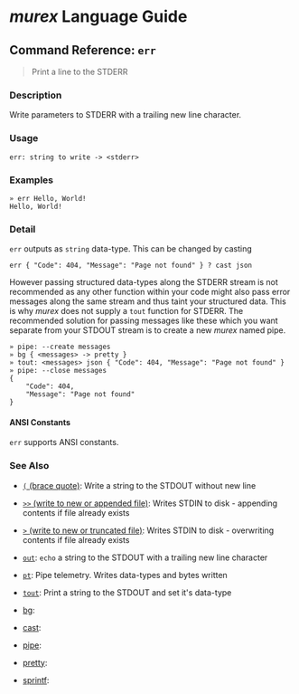 # _murex_ Language Guide

## Command Reference: `err`

> Print a line to the STDERR

### Description

Write parameters to STDERR with a trailing new line character.

### Usage

    err: string to write -> <stderr>

### Examples

    » err Hello, World!
    Hello, World!

### Detail

`err` outputs as `string` data-type. This can be changed by casting

    err { "Code": 404, "Message": "Page not found" } ? cast json
    
However passing structured data-types along the STDERR stream is not recommended
as any other function within your code might also pass error messages along the
same stream and thus taint your structured data. This is why _murex_ does not
supply a `tout` function for STDERR. The recommended solution for passing
messages like these which you want separate from your STDOUT stream is to create
a new _murex_ named pipe.

    » pipe: --create messages
    » bg { <messages> -> pretty }
    » tout: <messages> json { "Code": 404, "Message": "Page not found" }
    » pipe: --close messages
    {
        "Code": 404,
        "Message": "Page not found"
    }
    
#### ANSI Constants

`err` supports ANSI constants.

### See Also

* [`(` (brace quote)](../commands/brace-quote.md):
  Write a string to the STDOUT without new line
* [`>>` (write to new or appended file)](../commands/greater-than-greater-than.md):
  Writes STDIN to disk - appending contents if file already exists
* [`>` (write to new or truncated file)](../commands/greater-than.md):
  Writes STDIN to disk - overwriting contents if file already exists    
* [`out`](../commands/out.md):
  `echo` a string to the STDOUT with a trailing new line character
* [`pt`](../commands/pt.md):
  Pipe telemetry. Writes data-types and bytes written
* [`tout`](../commands/tout.md):
  Print a string to the STDOUT and set it's data-type
* [bg](../commands/bg.md):
  
* [cast](../commands/cast.md):
  
* [pipe](../commands/pipe.md):
  
* [pretty](../commands/pretty.md):
  
* [sprintf](../commands/sprintf.md):
  